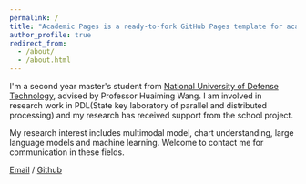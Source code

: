 ```yaml
---
permalink: /
title: "Academic Pages is a ready-to-fork GitHub Pages template for academic personal websites"
author_profile: true
redirect_from: 
  - /about/
  - /about.html
---
```


I'm a second year master's student from [National University of Defense Technology](https://www.nudt.edu.cn/), advised by Professor Huaiming Wang. I am involved in research work in PDL(State key laboratory of parallel and distributed processing) and my research has received support from the school project.

My research interest includes multimodal model, chart understanding, large language models and machine learning. Welcome to contact me for communication in these fields.


[Email](siyong_wen@nudt.edu.cn) / [Github](https://github.com/William-sulivan/siyongwen.github.io)
